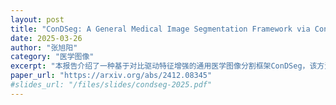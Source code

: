 ```yaml
---
layout: post
title: "ConDSeg: A General Medical Image Segmentation Framework via Contrast-Driven Feature Enhancement"
date: 2025-03-26
author: "张旭阳"
category: "医学图像"
excerpt: "本报告介绍了一种基于对比驱动特征增强的通用医学图像分割框架ConDSeg，该方法在多种医学影像模态和分割任务上取得了显著效果。"
paper_url: "https://arxiv.org/abs/2412.08345"
#slides_url: "/files/slides/condseg-2025.pdf"
---
```



